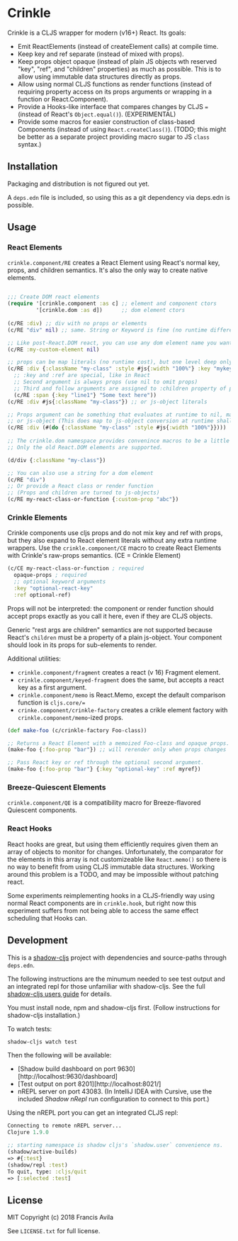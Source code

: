 Crinkle
=======

Crinkle is a CLJS wrapper for modern (v16+) React. Its goals:

* Emit ReactElements (instead of createElement calls) at compile time.
* Keep key and ref separate (instead of mixed with props).
* Keep props object opaque (instead of plain JS objects wth reserved "key",
  "ref", and "children" properties) as much as possible. This is to allow using
  immutable data structures directly as props.
* Allow using normal CLJS functions as render functions (instead of requiring
  property access on its props arguments or wrapping in a function or
  React.Component).
* Provide a Hooks-like interface that compares changes by CLJS `=` (instead of
  React's `Object.equal()`). (EXPERIMENTAL)
* Provide some macros for easier construction of class-based Components
  (instead of using `React.createClass()`). (TODO; this might be better as a
  separate project providing macro sugar to JS `class` syntax.)

Installation
------------

Packaging and distribution is not figured out yet.

A `deps.edn` file is included, so using this as a git dependency via deps.edn is
possible.

Usage
-----


### React Elements

`crinkle.component/RE` creates a React Element using React's normal key, props,
and children semantics. It's also the only way to create native elements.

```clojure

;;; Create DOM react elements
(require '[crinkle.component :as c] ;; element and component ctors
         '[crinkle.dom :as d])      ;; dom element ctors
         
(c/RE :div) ;; div with no props or elements
(c/RE "div" nil) ;; same. String or Keyword is fine (no runtime difference).

;; Like post-React.DOM react, you can use any dom element name you want
(c/RE :my-custom-element nil)

;; props can be map literals (no runtime cost), but one level deep only!
(c/RE :div {:className "my-class" :style #js{:width "100%"} :key "mykey"}
  ;; :key and :ref are special, like in React
  ;; Second argument is always props (use nil to omit props)
  ;; Third and follow arguments are assigned to :children property of props.
  (c/RE :span {:key "line1"} "Some text here"))
(c/RE :div #js{:className "my-class"}) ;; or js-object literals

;; Props argument can be something that evaluates at runtime to nil, map,
;; or js-object (This does map to js-object conversion at runtime shallowly.)
(c/RE :div (#(do {:className "my-class" :style #js{:width "100%"}})))
 
;; The crinkle.dom namespace provides convenince macros to be a little shorter.
;; Only the old React.DOM elements are supported.

(d/div {:className "my-class"})

;; You can also use a string for a dom element
(c/RE "div")
;; Or provide a React class or render function
;; (Props and children are turned to js-objects)
(c/RE my-react-class-or-function {:custom-prop "abc"})

```

### Crinkle Elements

Crinkle components use cljs props and do not mix key and ref with props, but
they also expand to React element literals without any extra runtime wrappers.
Use the `crinkle.component/CE` macro to create React Elements with Crinkle's
raw-props semantics. (CE = Crinkle Element)

```clojure
(c/CE my-react-class-or-function ; required
  opaque-props ; required
  ;; optional keyword arguments
  :key "optional-react-key"
  :ref optional-ref)

```

Props will not be interpreted: the component or render function should accept
props exactly as you call it here, even if they are CLJS objects.

Generic "rest args are children" semantics are not supported because React's
`children` must be a property of a plain js-object. Your component should look
in its props for sub-elements to render.

Additional utilities:

* `crinkle.component/fragment` creates a react (v 16) Fragment element.
* `crinkle.component/keyed-fragment` does the same, but accepts a react key as
  a first argument.
* `crinkle.component/memo` is React.Memo, except the default comparison function
  is `cljs.core/=`
* `crinke.component/crinkle-factory` creates a crikle element factory with
  `crinkle.component/memo`-ized props.

```clojure
(def make-foo (c/crinkle-factory Foo-class))

;; Returns a React Element with a memoized Foo-class and opaque props.
(make-foo {:foo-prop "bar"}) ;; will rerender only when props changes

;; Pass React key or ref through the optional second argument.
(make-foo {:foo-prop "bar"} {:key "optional-key" :ref myref})
```

### Breeze-Quiescent Elements

`crinkle.component/QE` is a compatibility macro for Breeze-flavored Quiescent
components.

### React Hooks

React hooks are great, but using them efficiently requires given them an array
of objects to monitor for changes. Unfortunately, the comparator for the
elements in this array is not customizeable like `React.memo()` so there is no
way to benefit from using CLJS immutable data structures. Working around this
problem is a TODO, and may be impossible without patching react.

Some experiments reimplementing hooks in a CLJS-friendly way using normal
React components are in `crinkle.hook`, but right now this experiment suffers
from not being able to access the same effect scheduling that Hooks can.

Development
-----------

This is a [shadow-cljs][shadow-cljs-usersguide] project with dependencies
and source-paths through `deps.edn`.

The following instructions are the minumum needed to see test output and an
integrated repl for those unfamiliar with shadow-cljs. See the full
[shadow-cljs users guide][shadow-cljs-usersguide] for details.

You must install node, npm and shadow-cljs first. (Follow instructions for
shadow-cljs installation.)

To watch tests:

```bash
shadow-cljs watch test
```

Then the following will be available:

* [Shadow build dashboard on port 9630][http://localhost:9630/dashboard]
* [Test output on port 8201][http://localhost:8021/]
* nREPL server on port 43083. (In IntelliJ IDEA with Cursive, use the included
  *Shadow nRepl* run configuration to connect to this port.)

Using the nREPL port you can get an integrated CLJS repl:

```clojure
Connecting to remote nREPL server...
Clojure 1.9.0

;; starting namespace is shadow cljs's `shadow.user` convenience ns.
(shadow/active-builds)
=> #{:test}
(shadow/repl :test)
To quit, type: :cljs/quit
=> [:selected :test]
```

License
-------

MIT Copyright (c) 2018 Francis Avila

See `LICENSE.txt` for full license.


[shadow-cljs-usersguide]: (https://shadow-cljs.github.io/docs/UsersGuide.html)

